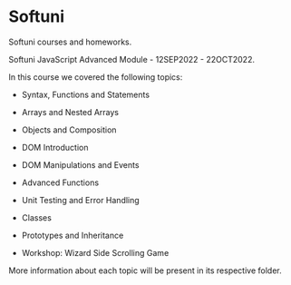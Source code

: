 # Softuni

Softuni courses and homeworks.

Softuni JavaScript Advanced Module - 12SEP2022 - 22OCT2022.

In this course we covered the following topics:

- Syntax, Functions and Statements

- Arrays and Nested Arrays

- Objects and Composition

- DOM Introduction

- DOM Manipulations and Events

- Advanced Functions

- Unit Testing and Error Handling

- Classes

- Prototypes and Inheritance

- Workshop: Wizard Side Scrolling Game

More information about each topic will be present in its respective folder.